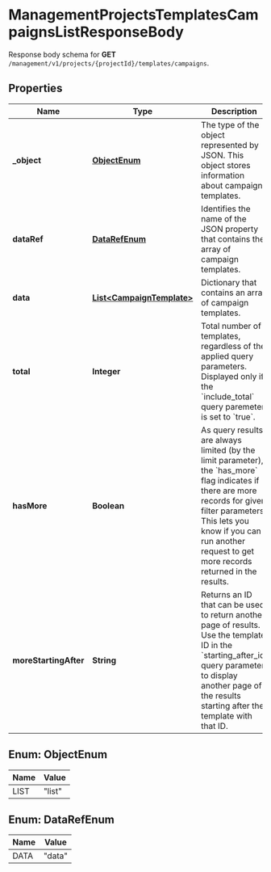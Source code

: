 

# ManagementProjectsTemplatesCampaignsListResponseBody

Response body schema for **GET** `/management/v1/projects/{projectId}/templates/campaigns`.

## Properties

| Name | Type | Description |
|------------ | ------------- | ------------- |
|**_object** | [**ObjectEnum**](#ObjectEnum) | The type of the object represented by JSON. This object stores information about campaign templates. |
|**dataRef** | [**DataRefEnum**](#DataRefEnum) | Identifies the name of the JSON property that contains the array of campaign templates. |
|**data** | [**List&lt;CampaignTemplate&gt;**](CampaignTemplate.md) | Dictionary that contains an array of campaign templates. |
|**total** | **Integer** | Total number of templates, regardless of the applied query parameters. Displayed only if the &#x60;include_total&#x60; query paremeter is set to &#x60;true&#x60;. |
|**hasMore** | **Boolean** | As query results are always limited (by the limit parameter), the &#x60;has_more&#x60; flag indicates if there are more records for given filter parameters. This lets you know if you can run another request to get more records returned in the results. |
|**moreStartingAfter** | **String** | Returns an ID that can be used to return another page of results. Use the template ID in the &#x60;starting_after_id&#x60; query parameter to display another page of the results starting after the template with that ID. |



## Enum: ObjectEnum

| Name | Value |
|---- | -----|
| LIST | &quot;list&quot; |



## Enum: DataRefEnum

| Name | Value |
|---- | -----|
| DATA | &quot;data&quot; |



